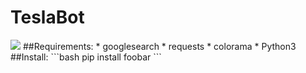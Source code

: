 # TeslaBot

<img src="https://i.ibb.co/0s17GtY/2021-04-13-11-00.png">
##Requirements:
  * googlesearch
  * requests
  * colorama
  * Python3
##Install:
```bash
pip install foobar
```
